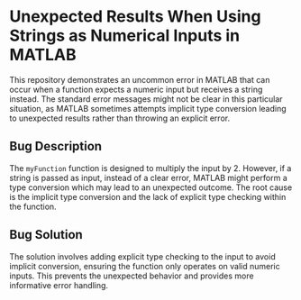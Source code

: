 # Unexpected Results When Using Strings as Numerical Inputs in MATLAB

This repository demonstrates an uncommon error in MATLAB that can occur when a function expects a numeric input but receives a string instead.  The standard error messages might not be clear in this particular situation, as MATLAB sometimes attempts implicit type conversion leading to unexpected results rather than throwing an explicit error.

## Bug Description
The `myFunction` function is designed to multiply the input by 2. However, if a string is passed as input, instead of a clear error, MATLAB might perform a type conversion which may lead to an unexpected outcome.   The root cause is the implicit type conversion and the lack of explicit type checking within the function.

## Bug Solution
The solution involves adding explicit type checking to the input to avoid implicit conversion, ensuring the function only operates on valid numeric inputs. This prevents the unexpected behavior and provides more informative error handling.
